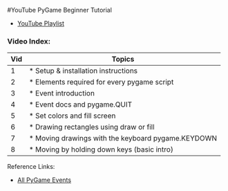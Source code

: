 #YouTube PyGame Beginner Tutorial

* [YouTube Playlist](https://www.youtube.com/playlist?list=PL6gx4Cwl9DGAjkwJocj7vlc_mFU-4wXJq)

### Video Index:

| Vid | Topics |
|-----|---|
| 1 | * Setup & installation instructions |
| 2 | * Elements required for every pygame script |
| 3 | * Event introduction |
| 4 | * Event docs and pygame.QUIT |
| 5 | * Set colors and fill screen |
| 6 | * Drawing rectangles using draw or fill |
| 7 | * Moving drawings with the keyboard pygame.KEYDOWN |
| 8 | * Moving by holding down keys (basic intro) |





Reference Links:

* [All PyGame Events](https://www.pygame.org/docs/ref/event.html)